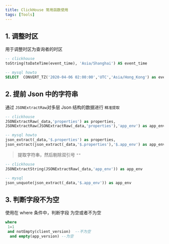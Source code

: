 ```yaml
---
title: ClickHouse 常用函数使用
tags: [Tools]
---
```



## 1. 调整时区

用于调整时区为查询者的时区

```sql
-- clickhouse
toString(toDateTime(event_time), 'Asia/Shanghai') AS event_time

-- mysql howto
SELECT  CONVERT_TZ('2020-04-06 02:00:00','UTC','Asia/Hong_Kong') as event_time
```

## 2. 提前 Json 中的字符串

通过 `JSONExtractRaw`对多层 Json 结构的数据进行 `精准提取`

```sql
-- clickhouse
JSONExtractRaw(_data,'properties') as properties,
JSONExtractRaw(JSONExtractRaw(_data,'properties'),'app_env') as app_env

-- mysql howto
json_extract(_data,'$.properties') as properties,
json_extract(json_extract(_data,'$.properties'),'$.app_env') as app_env
```

> 提取字符串，然后剔除双引号 `""`

```sql
-- clickhouse
JSONExtractString(JSONExtractRaw(_data,'app_env')) as app_env

-- mysql
json_unquote(json_extract(_data,'$.app_env')) as app_env
```

## 3. 判断字段不为空

使用在 where 条件中，判断字段 为空或者不为空

```sql
where
 1=1
 and notEmpty(client_version)  --不为空
  and empty(app_version) --为空
```

